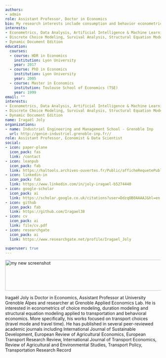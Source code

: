 ```yaml
---
authors:
- admin
role: Assistant Professor, Doctor in Economics
bio: My research interests include consumption and behavior econometric modelling applied to transport, food and innovative products. 
interests:
- Econometrics, Data Analysis, Artificial Intelligence & Machine Learning
- Discrete Choice Modeling, Survival Analysis, Structural Equation Modelling
- Dynamic Document Edition
education:
  courses:
  - course: HDR in Economics
    institution: Lyon University
    year: 2017
  - course: PhD in Economics
    institution: Lyon University
    year: 2005
  - course: Master in Economics
    institution: Toulouse School of Economics (TSE)
    year: 1999
email: ""
interests:
- Econometrics, Data Analysis, Artificial Intelligence & Machine Learning
- Discrete Choice Modeling, Survival Analysis, Structural Equation Modelling
- Dynamic Document Edition
name: Iragaël Joly
organizations:
- name: Industriel Engineering and Management School - Grenoble Inp
  url: http://genie-industriel.grenoble-inp.fr//
role: Assistant Professor, Economist & Data Scientist
social:
- icon: paper-plane
  icon_pack: fas
  link: /contact
- icon: leanpub
  icon_pack: fab
  link: https://haltools.archives-ouvertes.fr/Public/afficheRequetePubli.php?auteur_exp=iragael+joly&CB_ref_biblio=oui&langue=Anglais&tri_exp=annee_publi&tri_exp2=typdoc&tri_exp3=date_publi&ordre_aff=TA&Fen=Aff&css=../css/VisuOmbreVignettes.css
- icon: linkedin-in
  icon_pack: fab
  link: https://www.linkedin.com/in/joly-iragael-b5274440
- icon: google-scholar
  icon_pack: ai
  link: https://scholar.google.co.uk/citations?user=DdzqOB0AAAAJ&hl=en
- icon: github
  icon_pack: fab
  link: https://github.com/Iragael38
- icon: cv
  icon_pack: ai
  link: file/cv.pdf
- icon: researchgate
  icon_pack: ai
  link: https://www.researchgate.net/profile/Iragael_Joly
  
superuser: true
---
```


<img alt = 'my new screenshot' width='600' height='100'  src='/authors/admin/Construction.jpg' />

Iragaël Joly is Doctor in Economics, Assistant Professor at University Grenoble Alpes and researcher at Grenoble Applied Economics Lab. He is interested in econometrics of choice modeling, duration modeling and structural equation modeling applied to transportation and behavioral economics. More specifically, his works focused on transport choices (travel mode and travel time). He has published in several peer-reviewed academic journals including International Journal of Sustainable Development, European Review of Agricultural Economics, European Transport Research Review, International Journal of Transport Economics, Review of Agricultural and Environmental Studies, Transport Policy, Transportation Research Record
